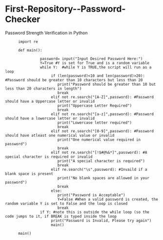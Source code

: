 # First-Repository--Password-Checker
Password Strength Verification in Python

          import re

          def main():

                    password= input("Input Desired Password Here:")
                    Y=True #Y is set for True and is a random variable
                    while Y:  #while Y is TRUE,the script will run as a loop
                         if (len(password)<10 and len(password)>20): #Password should be greater than 10 characters but less than 20
                            print("Password should be greater than 10 but less than 20 characters in length")
                            break
                         elif not re.search("[A-Z]",password): #Password should have a Uppercase letter or invalid
                            print("Uppercase Letter Required")
                            break
                         elif not re.search("[a-z]",password): #Password should have a lowercase letter or invalid
                            print("Lowercase letter required")
                            break
                         elif not re.search("[0-9]",password): #Password should have atleast one numerical value or invalid
                            print("One numerical value required in password")
                            break
                         elif not re.search("[!$#@%&*]",password): #A special character is required or invalid
                            print("A special character is required")
                            break
                         elif re.search("\s",password): #Invaild if a blank space is present
                            print("No blank spaces are allowed in your password")
                            break
                         else:
                            print("Password is Acceptable")
                            Y=False #When a valid password is created, the random variable Y is set to False and the loop is closed
                            break
                    if Y: #note this is outside the while loop (so the code jumps to it, if BREAK is typed inside the loop
                         print("Password is Invalid, Please try again")
                         main()

          main()
